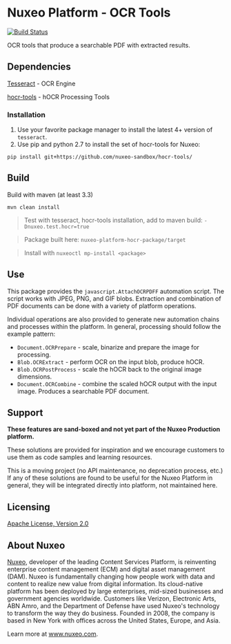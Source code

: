 # Nuxeo Platform - OCR Tools

[![Build Status](https://qa.nuxeo.org/jenkins/buildStatus/icon?job=Sandbox/sandbox_nuxeo-platform-hocr-master)](https://qa.nuxeo.org/jenkins/view/Sandbox/job/Sandbox/job/sandbox_nuxeo-platform-hocr-master/)

OCR tools that produce a searchable PDF with extracted results.

## Dependencies

[Tesseract](https://github.com/tesseract-ocr/tesseract/wiki) - OCR Engine

[hocr-tools](https://github.com/nuxeo-sandbox/hocr-tools/) - hOCR Processing Tools

### Installation

1. Use your favorite package manager to install the latest 4+ version of `tesseract`. 
2. Use pip and python 2.7 to install the set of hocr-tools for Nuxeo:

```
pip install git+https://github.com/nuxeo-sandbox/hocr-tools/
```

## Build

Build with maven (at least 3.3)

```
mvn clean install
```

> Test with tesseract, hocr-tools installation, add to maven build: `-Dnuxeo.test.hocr=true`

> Package built here: `nuxeo-platform-hocr-package/target`

> Install with `nuxeoctl mp-install <package>`


## Use

This package provides the `javascript.AttachOCRPDFF` automation script.  The script works with JPEG, PNG, and GIF blobs.  Extraction and combination of PDF documents can be done with a variety of platform operations.

Individual operations are also provided to generate new automation chains and processes within the platform.  In general, processing should follow the example pattern:

* `Document.OCRPrepare` - scale, binarize and prepare the image for processing.
* `Blob.OCRExtract` - perform OCR on the input blob, produce hOCR.
* `Blob.OCRPostProcess` - scale the hOCR back to the original image dimensions.
* `Document.OCRCombine` - combine the scaled hOCR output with the input image.  Produces a searchable PDF document.

## Support

**These features are sand-boxed and not yet part of the Nuxeo Production platform.**

These solutions are provided for inspiration and we encourage customers to use them as code samples and learning resources.

This is a moving project (no API maintenance, no deprecation process, etc.) If any of these solutions are found to be useful for the Nuxeo Platform in general, they will be integrated directly into platform, not maintained here.

## Licensing

[Apache License, Version 2.0](http://www.apache.org/licenses/LICENSE-2.0)

## About Nuxeo

[Nuxeo](www.nuxeo.com), developer of the leading Content Services Platform, is reinventing enterprise content management (ECM) and digital asset management (DAM). Nuxeo is fundamentally changing how people work with data and content to realize new value from digital information. Its cloud-native platform has been deployed by large enterprises, mid-sized businesses and government agencies worldwide. Customers like Verizon, Electronic Arts, ABN Amro, and the Department of Defense have used Nuxeo's technology to transform the way they do business. Founded in 2008, the company is based in New York with offices across the United States, Europe, and Asia.

Learn more at www.nuxeo.com.